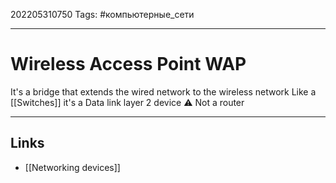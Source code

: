 202205310750
Tags: #компьютерные_сети

---

# Wireless Access Point WAP
It's a bridge that extends the wired network to the wireless network
Like a [[Switches]] it's a Data link layer 2 device
⚠️ Not a router

---
## Links
- [[Networking devices]]